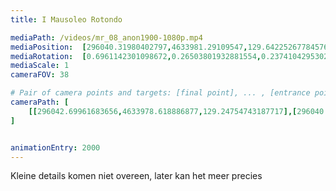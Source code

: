 ```yaml
---
title: I Mausoleo Rotondo

mediaPath: /videos/mr_08_anon1900-1080p.mp4
mediaPosition:  [296040.31980402797,4633981.29109547,129.64225267784576]
mediaRotation:  [0.6961142301098672,0.26503801932881554,0.23741042953020644,0.6235512127316315]
mediaScale: 1
cameraFOV: 38

# Pair of camera points and targets: [final point], ... , [entrance point]
cameraPath: [
    [[296042.69961683656,4633978.618886877,129.24754743187717],[296040.4538643838,4633981.140563784,129.62001801908463]]
]


animationEntry: 2000
---
```

Kleine details komen niet overeen, later kan het meer precies